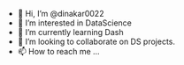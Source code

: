- 👋 Hi, I’m @dinakar0022
- 👀 I’m interested in DataScience
- 🌱 I’m currently learning Dash
- 💞️ I’m looking to collaborate on DS projects.
- 📫 How to reach me ...

<!---
dinakar0022/dinakar0022 is a ✨ special ✨ repository because its `README.md` (this file) appears on your GitHub profile.
You can click the Preview link to take a look at your changes.
--->
